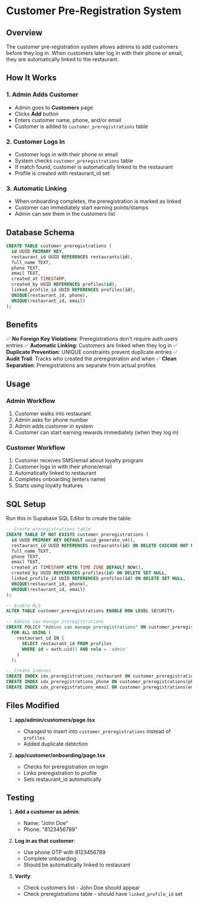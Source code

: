 # Customer Pre-Registration System

## Overview

The customer pre-registration system allows admins to add customers before they log in. When customers later log in with their phone or email, they are automatically linked to the restaurant.

## How It Works

### 1. Admin Adds Customer
- Admin goes to **Customers** page
- Clicks **Add** button
- Enters customer name, phone, and/or email
- Customer is added to `customer_preregistrations` table

### 2. Customer Logs In
- Customer logs in with their phone or email
- System checks `customer_preregistrations` table
- If match found, customer is automatically linked to the restaurant
- Profile is created with restaurant_id set

### 3. Automatic Linking
- When onboarding completes, the preregistration is marked as linked
- Customer can immediately start earning points/stamps
- Admin can see them in the customers list

## Database Schema

```sql
CREATE TABLE customer_preregistrations (
  id UUID PRIMARY KEY,
  restaurant_id UUID REFERENCES restaurants(id),
  full_name TEXT,
  phone TEXT,
  email TEXT,
  created_at TIMESTAMP,
  created_by UUID REFERENCES profiles(id),
  linked_profile_id UUID REFERENCES profiles(id),
  UNIQUE(restaurant_id, phone),
  UNIQUE(restaurant_id, email)
);
```

## Benefits

✅ **No Foreign Key Violations**: Preregistrations don't require auth.users entries
✅ **Automatic Linking**: Customers are linked when they log in
✅ **Duplicate Prevention**: UNIQUE constraints prevent duplicate entries
✅ **Audit Trail**: Tracks who created the preregistration and when
✅ **Clean Separation**: Preregistrations are separate from actual profiles

## Usage

### Admin Workflow
1. Customer walks into restaurant
2. Admin asks for phone number
3. Admin adds customer in system
4. Customer can start earning rewards immediately (when they log in)

### Customer Workflow
1. Customer receives SMS/email about loyalty program
2. Customer logs in with their phone/email
3. Automatically linked to restaurant
4. Completes onboarding (enters name)
5. Starts using loyalty features

## SQL Setup

Run this in Supabase SQL Editor to create the table:

```sql
-- Create preregistrations table
CREATE TABLE IF NOT EXISTS customer_preregistrations (
  id UUID PRIMARY KEY DEFAULT uuid_generate_v4(),
  restaurant_id UUID REFERENCES restaurants(id) ON DELETE CASCADE NOT NULL,
  full_name TEXT,
  phone TEXT,
  email TEXT,
  created_at TIMESTAMP WITH TIME ZONE DEFAULT NOW(),
  created_by UUID REFERENCES profiles(id) ON DELETE SET NULL,
  linked_profile_id UUID REFERENCES profiles(id) ON DELETE SET NULL,
  UNIQUE(restaurant_id, phone),
  UNIQUE(restaurant_id, email)
);

-- Enable RLS
ALTER TABLE customer_preregistrations ENABLE ROW LEVEL SECURITY;

-- Admins can manage preregistrations
CREATE POLICY "Admins can manage preregistrations" ON customer_preregistrations
  FOR ALL USING (
    restaurant_id IN (
      SELECT restaurant_id FROM profiles 
      WHERE id = auth.uid() AND role = 'admin'
    )
  );

-- Create indexes
CREATE INDEX idx_preregistrations_restaurant ON customer_preregistrations(restaurant_id);
CREATE INDEX idx_preregistrations_phone ON customer_preregistrations(phone);
CREATE INDEX idx_preregistrations_email ON customer_preregistrations(email);
```

## Files Modified

1. **app/admin/customers/page.tsx**
   - Changed to insert into `customer_preregistrations` instead of `profiles`
   - Added duplicate detection

2. **app/customer/onboarding/page.tsx**
   - Checks for preregistration on login
   - Links preregistration to profile
   - Sets restaurant_id automatically

## Testing

1. **Add a customer as admin**:
   - Name: "John Doe"
   - Phone: "8123456789"

2. **Log in as that customer**:
   - Use phone OTP with 8123456789
   - Complete onboarding
   - Should be automatically linked to restaurant

3. **Verify**:
   - Check customers list - John Doe should appear
   - Check preregistrations table - should have `linked_profile_id` set
